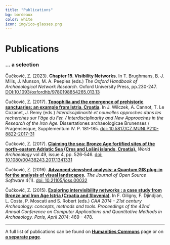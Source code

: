 ```yaml
---
title: "Publications"
bg: bordeaux
color: white
icon: img/ico-glasses.png
---
```


# Publications

### ... a selection
Čučković, Z. (2023). **Chapter 15. Visibility Networks.** In T. Brughmans, B. J. Mills, J. Munson, M. A. Peeples (eds.) *The Oxford Handbook of Archaeological Network Research.* Oxford University Press, pp.230-247. [DOI:10.1093/oxfordhb/9780198854265.013.13](https://dx.doi.org/10.1093/oxfordhb/9780198854265.013.13)

Čučković, Z. (2017). **[Topophilia and the emergence of prehistoric sanctuaries: an example from Istria, Croatia](https://zoran.hcommons.org/2018/topophilia-article)**. In J. Wilczek, A. Cannot, T. Le Cozanet, J. Remy (eds.) *Interdisciplinarité et nouvelles approches dans les recherches sur l'âge du Fer. / Interdisciplinarity and New Approaches in the Research of the Iron Age.* Dissertationes archaeologicae Brunenses / Pragensesque, Supplementum IV. P. 181-185.  [doi: 10.5817/CZ.MUNI.P210-8822-2017-31](https://dx.doi.org/10.5817/CZ.MUNI.P210-8822-2017-31)
  
Čučković, Z. (2017). [**Claiming the sea: Bronze Age fortified sites of the north-eastern Adriatic Sea (Cres and Lošinj islands, Croatia).**](https://zoran.hcommons.org/2017/claiming-the-sea) _World Archaeology_ vol 49, issue 4, pp. 526-546. [doi: 10.1080/00438243.2017.1341331](http://dx.doi.org/10.1080/00438243.2017.1341331)  
  
Čučković, Z. (2016). **[Advanced viewshed analysis: a Quantum GIS plug-in for the analysis of visual landscapes](https://zoran.hcommons.org/2016/article-joss).** _The Journal of Open Source Software_ 4(1). [doi: 10.21105/joss.00032](http://joss.theoj.org/papers/10.21105/joss.00032)  
  
Čučković, Z. (2015). [**Exploring intervisibility networks : a case study from Bronze and Iron Age Istria (Croatia and Slovenia)**](https://zoran.hcommons.org/2015/intervisibility-networks). In F. Giligny, F. Djindjian, L. Costa, P. Moscati and S. Robert (eds.) _CAA 2014 - 21st century Archeaology: concepts, methods and tools. Proceedings of the 42nd Annual Conference on Computer Applications and Quantitative Methods in Archaeology. Paris, April 2014_: 469 - 478.  
  
---------------------

A full list of publications can be found on [**Humanities Commons**](https://zoran.hcommons.org/publications/) page or on [**a separate page**](/pages/publications).  

